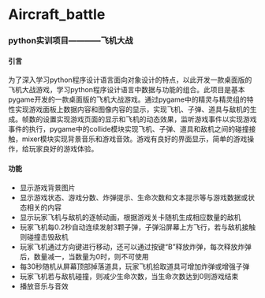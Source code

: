 # Aircraft_battle
### python实训项目————飞机大战
#### 引言
为了深入学习python程序设计语言面向对象设计的特点，以此开发一款桌面版的飞机大战游戏，学习python程序设计语言中数据与功能的组合。此项目是基本pygame开发的一款桌面版的飞机大战游戏。通过pygame中的精灵与精灵组的特性实现游戏面板上数据内容和图像内容的显示，实现飞机、子弹、道具与敌机的生成。帧数的设置实现游戏页面的显示和飞机的动态效果，监听游戏事件以实现游戏事件的执行，pygame中的collide模块实现飞机、子弹、道具和敌机之间的碰撞接触，mixer模块实现背景音乐和游戏音效。游戏有良好的界面显示，简单的游戏操作，给玩家良好的游戏体验。  

#### 功能
- 显示游戏背景图片
- 显示游戏状态、游戏分数、炸弹提示、生命次数和文本提示等与游戏数据或状态相关的内容
- 显示玩家飞机与敌机的逐帧动画，根据游戏关卡随机生成相应数量的敌机
- 玩家飞机每0.2秒自动连续发射3颗子弹，子弹沿屏幕上方飞行，若与敌机接触则碰撞击毁敌机
- 玩家飞机通过方向键进行移动，还可以通过按键“B”释放炸弹，每次释放炸弹后，数量减一，当数量为0时，则不可使用
- 每30秒随机从屏幕顶部掉落道具，玩家飞机拾取道具可增加炸弹或增强子弹
- 玩家飞机若与敌机碰撞，则减少生命次数，当生命次数达到0则游戏结束
- 播放音乐与音效
